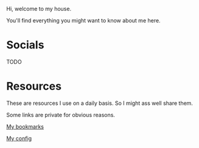 Hi, welcome to my house.

You'll find everything you might want to know about me here.

# Socials

TODO

# Resources

These are resources I use on a daily basis.
So I might ass well share them.

Some links are private for obvious reasons.

[My bookmarks](https://github.com/the-last-willy/_bookmarks)

[My config](https://github.com/the-last-willy/_config)
